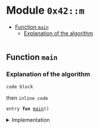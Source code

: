 
<a name="0x42_m"></a>

# Module `0x42::m`



-  [Function `main`](#0x42_m_main)
    -  [Explanation of the algorithm](#@Explanation_of_the_algorithm_0)


<pre><code></code></pre>



<a name="0x42_m_main"></a>

## Function `main`


<a name="@Explanation_of_the_algorithm_0"></a>

### Explanation of the algorithm

```
code block
```
then <code>inline code</code>


<pre><code>entry <b>fun</b> <a href="code_block_test.md#0x42_m_main">main</a>()
</code></pre>



<details>
<summary>Implementation</summary>


<pre><code>entry <b>fun</b> <a href="code_block_test.md#0x42_m_main">main</a>() { }
</code></pre>



</details>
